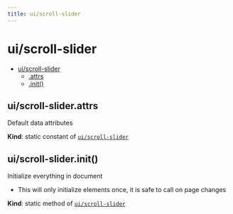 ```yaml
---
title: ui/scroll-slider
---
```


<a name="module_ui/scroll-slider"></a>

# ui/scroll-slider

* [ui/scroll-slider](#module_ui/scroll-slider)
    * [.attrs](#module_ui/scroll-slider.attrs)
    * [.init()](#module_ui/scroll-slider.init)

<a name="module_ui/scroll-slider.attrs"></a>

## ui/scroll-slider.attrs
Default data attributes

**Kind**: static constant of [<code>ui/scroll-slider</code>](#module_ui/scroll-slider)  
<a name="module_ui/scroll-slider.init"></a>

## ui/scroll-slider.init()
Initialize everything in document
- This will only initialize elements once, it is safe to call on page changes

**Kind**: static method of [<code>ui/scroll-slider</code>](#module_ui/scroll-slider)  

  